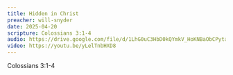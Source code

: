 ```yaml
---
title: Hidden in Christ
preacher: will-snyder
date: 2025-04-20
scripture: Colossians 3:1-4
audio: https://drive.google.com/file/d/1LhG0uC3HbD0kQYmkV_HoKNBaObCPytad/view?usp=sharing
video: https://youtu.be/yLelTnbHXD8
---
```

Colossians 3:1-4